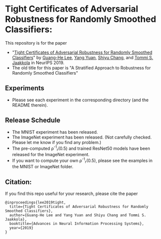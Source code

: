 # Tight Certificates of Adversarial Robustness for Randomly Smoothed Classifiers:

This repository is for the paper

 * "[Tight Certificates of Adversarial Robustness for Randomly Smoothed Classifiers](https://arxiv.org/pdf/1906.04948.pdf)" by [Guang-He Lee](https://people.csail.mit.edu/guanghe/), [Yang Yuan](http://www.callowbird.com), [Shiyu Chang](http://people.csail.mit.edu/chang87/), and [Tommi S. Jaakkola](http://people.csail.mit.edu/tommi/) in NeurIPS 2019.
 * The old title for this paper is "A Stratified Approach to Robustness for Randomly Smoothed Classifiers"

## Experiments 

 * Please see each experiment in the corresponding directory (and the README therein).

## Release Schedule

 * The MNIST experiment has been released. 
 * The ImageNet experiment has been released. (Not carefully checked. Please let me know if you find any problem.)
 * The pre-computed &rho;<sup>-1</sup><sub>r</sub>(0.5) and trained ResNet50 models have been released for the ImageNet experiment.
 * If you want to compute your own &rho;<sup>-1</sup><sub>r</sub>(0.5), please see the examples in the MNIST or ImageNet folder.

## Citation:

If you find this repo useful for your research, please cite the paper

```
@inproceedings{lee2019tight,
  title={Tight Certificates of Adversarial Robustness for Randomly Smoothed Classifiers},
  author={Guang-He Lee and Yang Yuan and Shiyu Chang and Tommi S. Jaakkola},
  booktitle={Advances in Neural Information Processing Systems},
  year={2019}
}
```
